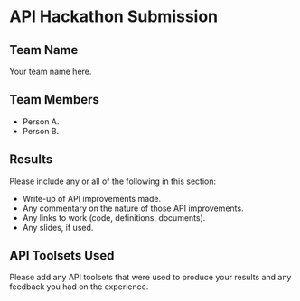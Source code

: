 # API Hackathon Submission

## Team Name

Your team name here.

## Team Members

* Person A.
* Person B.

## Results

Please include any or all of the following in this section:

* Write-up of API improvements made.
* Any commentary on the nature of those API improvements.
* Any links to work (code, definitions, documents).
* Any slides, if used.

## API Toolsets Used

Please add any API toolsets that were used to produce your results and any
feedback you had on the experience.
